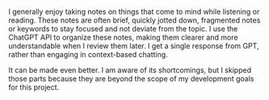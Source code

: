 I generally enjoy taking notes on things that come to mind while listening or reading. These notes are often brief, quickly jotted down, fragmented notes or keywords to stay focused and not deviate from the topic. I use the ChatGPT API to organize these notes, making them clearer and more understandable when I review them later. I get a single response from GPT, rather than engaging in context-based chatting.

It can be made even better. I am aware of its shortcomings, but I skipped those parts because they are beyond the scope of my development goals for this project.
